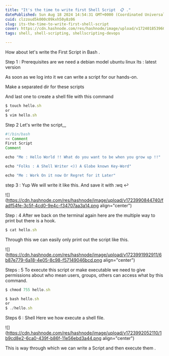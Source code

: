 ```yaml
---
title: "It's the time to write first Shell Script  📋 ."
datePublished: Sun Aug 18 2024 14:54:31 GMT+0000 (Coordinated Universal Time)
cuid: clzzoud5k000c09kxh50y8z06
slug: its-the-time-to-write-first-shell-script
cover: https://cdn.hashnode.com/res/hashnode/image/upload/v1724018539602/ef01a23c-927a-4e91-be04-166ddf31c483.webp
tags: shell, shell-scripting, shellscripting-devops

---
```


How about let's write the First Script in Bash .

Step 1 : Prerequisites are we need a debian model ubuntu linux lts : latest version

As soon as we log into it we can write a script for our hands-on.

Make a separated dir for these scripts

And last one to create a shell file with this command

```typescript
$ touch hello.sh 
or 
$ vim hello.sh
```

Step 2 Let's write the script,,,

```typescript
#!/bin/bash
<< Comment 
First Script 
Comment

echo "Me : Hello World !! What do you want to be when you grow up !!"

echo "Folks : A Shell Writer <)) A Globe known Key-Word"

echo "Me : Work On it now Or Regret for it Later"
```

step 3 : Yup We will write it like this. And save it with :wq ↩

![](https://cdn.hashnode.com/res/hashnode/image/upload/v1723990844740/fadf54fe-3c5f-4cd0-9e4c-f34707aa3a14.png align="center")

Step : 4 After we back on the terminal again here are the multiple way to print but there is a hook.

```typescript
$ cat hello.sh
```

Through this we can easily only print out the script like this.

![](https://cdn.hashnode.com/res/hashnode/image/upload/v1723991992911/6b87e779-6a18-4e05-8c98-f57149046bcd.png align="center")

Steps : 5 To execute this script or make executable we need to give permissions about who mean users, groups, others can access what by this command.

```typescript
$ chmod 755 hello.sh
```

```typescript
$ bash hello.sh
or 
$ ./hello.sh
```

Steps 6 : Shell Here we how execute a shell file.

![](https://cdn.hashnode.com/res/hashnode/image/upload/v1723992052110/1b9cd8e2-6ca0-439f-b86f-11e56ebd3a44.png align="center")

This is way through which we can write a Script and then execute them .